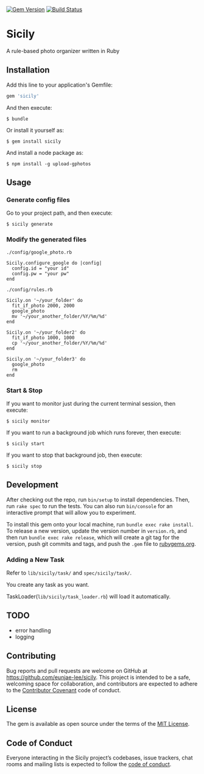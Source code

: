 [![Gem Version](https://badge.fury.io/rb/sicily.svg)](https://badge.fury.io/rb/sicily)
[![Build Status](https://travis-ci.org/eunjae-lee/sicily.svg?branch=master)](https://travis-ci.org/eunjae-lee/sicily)

# Sicily

A rule-based photo organizer written in Ruby

## Installation

Add this line to your application's Gemfile:

```ruby
gem 'sicily'
```

And then execute:

    $ bundle

Or install it yourself as:

    $ gem install sicily

And install a node package as:

    $ npm install -g upload-gphotos

## Usage

### Generate config files

Go to your project path, and then execute:

    $ sicily generate

### Modify the generated files

`./config/google_photo.rb`

    Sicily.configure_google do |config|
      config.id = "your id"
      config.pw = "your pw"
    end

`./config/rules.rb`

    Sicily.on '~/your_folder' do
      fit_if_photo 2000, 2000
      google_photo
      mv '~/your_another_folder/%Y/%m/%d'
    end
    
    Sicily.on '~/your_folder2' do
      fit_if_photo 1000, 1000
      cp '~/your_another_folder/%Y/%m/%d'
    end
    
    Sicily.on '~/your_folder3' do
      google_photo
      rm
    end

### Start & Stop

If you want to monitor just during the current terminal session, then execute:

    $ sicily monitor
    
If you want to run a background job which runs forever, then execute:

    $ sicily start
    
If you want to stop that background job, then execute:

    $ sicily stop

## Development

After checking out the repo, run `bin/setup` to install dependencies. Then, run `rake spec` to run the tests. You can also run `bin/console` for an interactive prompt that will allow you to experiment.

To install this gem onto your local machine, run `bundle exec rake install`. To release a new version, update the version number in `version.rb`, and then run `bundle exec rake release`, which will create a git tag for the version, push git commits and tags, and push the `.gem` file to [rubygems.org](https://rubygems.org).

### Adding a New Task

Refer to `lib/sicily/task/` and `spec/sicily/task/`.

You create any task as you want.

TaskLoader(`lib/sicily/task_loader.rb`) will load it automatically.

## TODO
* error handling
* logging

## Contributing

Bug reports and pull requests are welcome on GitHub at https://github.com/eunjae-lee/sicily. This project is intended to be a safe, welcoming space for collaboration, and contributors are expected to adhere to the [Contributor Covenant](http://contributor-covenant.org) code of conduct.

## License

The gem is available as open source under the terms of the [MIT License](https://opensource.org/licenses/MIT).

## Code of Conduct

Everyone interacting in the Sicily project’s codebases, issue trackers, chat rooms and mailing lists is expected to follow the [code of conduct](https://github.com/eunjae-lee/sicily/blob/master/CODE_OF_CONDUCT.md).
